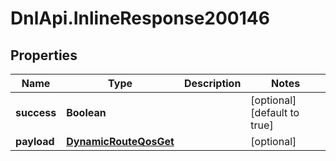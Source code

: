 # DnlApi.InlineResponse200146

## Properties
Name | Type | Description | Notes
------------ | ------------- | ------------- | -------------
**success** | **Boolean** |  | [optional] [default to true]
**payload** | [**DynamicRouteQosGet**](DynamicRouteQosGet.md) |  | [optional] 


